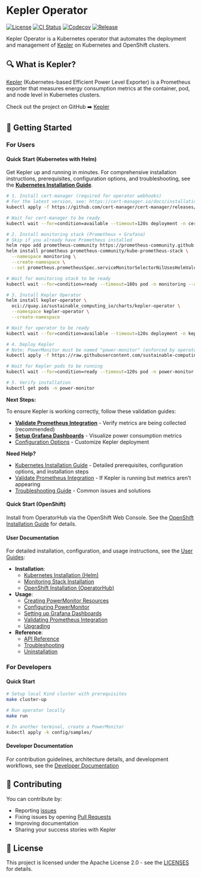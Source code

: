 # Kepler Operator

[![License](https://img.shields.io/badge/License-Apache%202.0-blue.svg)](https://opensource.org/licenses/Apache-2.0)
[![CI Status](https://github.com/sustainable-computing-io/kepler-operator/actions/workflows/push.yaml/badge.svg)](https://github.com/sustainable-computing-io/kepler-operator/actions/workflows/push.yaml)
[![Codecov](https://codecov.io/gh/sustainable-computing-io/kepler-operator/graph/badge.svg?token=036JVLMN2V)](https://codecov.io/gh/sustainable-computing-io/kepler-operator)
[![Release](https://img.shields.io/github/v/release/sustainable-computing-io/kepler-operator)](https://github.com/sustainable-computing-io/kepler-operator/releases)

Kepler Operator is a Kubernetes operator that automates the deployment and management of [Kepler](https://github.com/sustainable-computing-io/kepler) on Kubernetes and OpenShift clusters.

## 🔍 What is Kepler?

[Kepler](https://github.com/sustainable-computing-io/kepler) (Kubernetes-based Efficient Power Level Exporter) is a Prometheus exporter
that measures energy consumption metrics at the container, pod, and node level in
Kubernetes clusters.

Check out the project on GitHub ➡️ [Kepler](https://github.com/sustainable-computing-io/kepler)

## 🚀 Getting Started

### For Users

#### Quick Start (Kubernetes with Helm)

Get Kepler up and running in minutes. For comprehensive installation instructions, prerequisites, configuration options, and troubleshooting, see the **[Kubernetes Installation Guide](docs/user/installation/kubernetes.md)**.

```sh
# 1. Install cert-manager (required for operator webhooks)
# For the latest version, see: https://cert-manager.io/docs/installation/
kubectl apply -f https://github.com/cert-manager/cert-manager/releases/download/v1.18.2/cert-manager.yaml

# Wait for cert-manager to be ready
kubectl wait --for=condition=available --timeout=120s deployment -n cert-manager --all

# 2. Install monitoring stack (Prometheus + Grafana)
# Skip if you already have Prometheus installed
helm repo add prometheus-community https://prometheus-community.github.io/helm-charts
helm install prometheus prometheus-community/kube-prometheus-stack \
  --namespace monitoring \
  --create-namespace \
  --set prometheus.prometheusSpec.serviceMonitorSelectorNilUsesHelmValues=false

# Wait for monitoring stack to be ready
kubectl wait --for=condition=ready --timeout=180s pod -n monitoring --all

# 3. Install Kepler Operator
helm install kepler-operator \
  oci://quay.io/sustainable_computing_io/charts/kepler-operator \
  --namespace kepler-operator \
  --create-namespace

# Wait for operator to be ready
kubectl wait --for=condition=available --timeout=120s deployment -n kepler-operator --all

# 4. Deploy Kepler
# Note: PowerMonitor must be named "power-monitor" (enforced by operator)
kubectl apply -f https://raw.githubusercontent.com/sustainable-computing-io/kepler-operator/main/config/samples/kepler.system_v1alpha1_powermonitor.yaml

# Wait for Kepler pods to be running
kubectl wait --for=condition=ready --timeout=120s pod -n power-monitor --all

# 5. Verify installation
kubectl get pods -n power-monitor
```

**Next Steps:**

To ensure Kepler is working correctly, follow these validation guides:

- **[Validate Prometheus Integration](docs/user/guides/validating-prometheus-integration.md)** - Verify metrics are being collected (recommended)
- **[Setup Grafana Dashboards](docs/user/guides/grafana-dashboard.md)** - Visualize power consumption metrics
- [Configuration Options](docs/user/guides/power-monitor.md) - Customize Kepler deployment

**Need Help?**

- [Kubernetes Installation Guide](docs/user/installation/kubernetes.md) - Detailed prerequisites, configuration options, and installation steps
- [Validate Prometheus Integration](docs/user/guides/validating-prometheus-integration.md) - If Kepler is running but metrics aren't appearing
- [Troubleshooting Guide](docs/user/guides/troubleshooting.md) - Common issues and solutions

#### Quick Start (OpenShift)

Install from OperatorHub via the OpenShift Web Console. See the [OpenShift Installation Guide](docs/user/installation/openshift.md) for details.

#### User Documentation

For detailed installation, configuration, and usage instructions, see the [User Guides](docs/user/README.md):

- **Installation**:
  - [Kubernetes Installation (Helm)](docs/user/installation/kubernetes.md)
  - [Monitoring Stack Installation](docs/user/installation/monitoring-stack-kubernetes.md)
  - [OpenShift Installation (OperatorHub)](docs/user/installation/openshift.md)
- **Usage**:
  - [Creating PowerMonitor Resources](docs/user/guides/power-monitor.md)
  - [Configuring PowerMonitor](docs/user/guides/power-monitor.md)
  - [Setting up Grafana Dashboards](docs/user/guides/grafana-dashboard.md)
  - [Validating Prometheus Integration](docs/user/guides/validating-prometheus-integration.md)
  - [Upgrading](docs/user/guides/upgrading.md)
- **Reference**:
  - [API Reference](docs/user/reference/api.md)
  - [Troubleshooting](docs/user/guides/troubleshooting.md)
  - [Uninstallation](docs/user/reference/uninstallation.md)

### For Developers

#### Quick Start

```sh
# Setup local Kind cluster with prerequisites
make cluster-up

# Run operator locally
make run

# In another terminal, create a PowerMonitor
kubectl apply -k config/samples/
```

#### Developer Documentation

For contribution guidelines, architecture details, and development workflows, see the [Developer Documentation](docs/developer/README.md)

## 🤝 Contributing

You can contribute by:

- Reporting [issues](https://github.com/sustainable-computing-io/kepler-operator/issues)
- Fixing issues by opening [Pull Requests](https://github.com/sustainable-computing-io/kepler-operator/pulls)
- Improving documentation
- Sharing your success stories with Kepler

## 📝 License

This project is licensed under the Apache License 2.0 - see the [LICENSES](LICENSES) for details.
